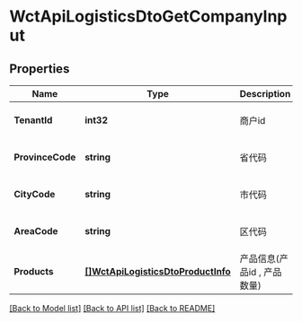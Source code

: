 # WctApiLogisticsDtoGetCompanyInput

## Properties
Name | Type | Description | Notes
------------ | ------------- | ------------- | -------------
**TenantId** | **int32** | 商户id | [optional] [default to null]
**ProvinceCode** | **string** | 省代码 | [optional] [default to null]
**CityCode** | **string** | 市代码 | [optional] [default to null]
**AreaCode** | **string** | 区代码 | [optional] [default to null]
**Products** | [**[]WctApiLogisticsDtoProductInfo**](WCT.Api.Logistics.Dto.ProductInfo.md) | 产品信息(产品id , 产品数量) | [optional] [default to null]

[[Back to Model list]](../README.md#documentation-for-models) [[Back to API list]](../README.md#documentation-for-api-endpoints) [[Back to README]](../README.md)

